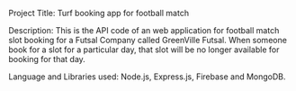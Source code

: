 Project Title: Turf booking app for football match

Description:
This is the API code of an web application for football match slot booking for a Futsal Company called GreenVille Futsal. When someone book for a slot for a particular day, that slot will be no longer available for booking for that day.

Language and Libraries used:
Node.js, Express.js, Firebase and MongoDB.
